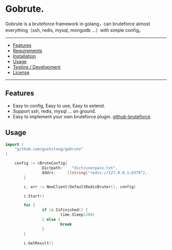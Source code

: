 # Gobrute.

Gobrute is a bruteforce framework in golang，can bruteforce almost everything（ssh, redis, mysql, mongodb ...）with simple config。

---------------------------------------
  * [Features](#features)
  * [Requirements](#requirements)
  * [Installation](#installation)
  * [Usage](#usage)
  * [Testing / Development](#testing--development)
  * [License](#license)


---------------------------------------

## Features
  * Easy to config, Easy to use, Easy to extend.
  * Support ssh, redis, mysql ... on ground.
  * Easy to implement your own bruteforce plugin. [github-bruteforce](#github-bruteforce)

## Usage

```go
import (
    "github.com/gushitong/gobrute"
)

	config := &BruteConfig{
                Dictpath:    "dict/userpass.txt",
                Addrs:     []string{"redis://127.0.0.1:6379"},
        }

        c, err := NewClient(DefaultRedisBruter(), config)

        c.Start()

        for {
                if !c.IsFinished() {
                        time.Sleep(200)
                } else {
                        break
                }
        }

        c.GetResult()


```








